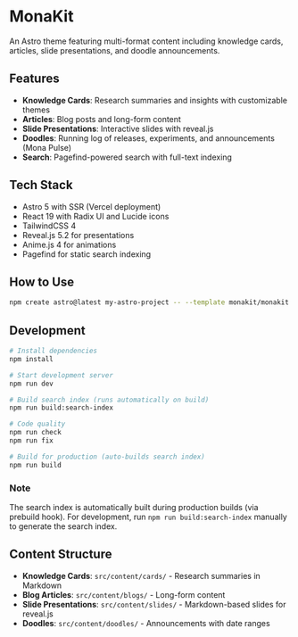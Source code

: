 # MonaKit

An Astro theme featuring multi-format content including knowledge cards, articles, slide presentations, and doodle announcements.

## Features

- **Knowledge Cards**: Research summaries and insights with customizable themes
- **Articles**: Blog posts and long-form content
- **Slide Presentations**: Interactive slides with reveal.js
- **Doodles**: Running log of releases, experiments, and announcements (Mona Pulse)
- **Search**: Pagefind-powered search with full-text indexing

## Tech Stack

- Astro 5 with SSR (Vercel deployment)
- React 19 with Radix UI and Lucide icons
- TailwindCSS 4
- Reveal.js 5.2 for presentations
- Anime.js 4 for animations
- Pagefind for static search indexing

## How to Use

```bash
npm create astro@latest my-astro-project -- --template monakit/monakit
```

## Development

```bash
# Install dependencies
npm install

# Start development server
npm run dev

# Build search index (runs automatically on build)
npm run build:search-index

# Code quality
npm run check
npm run fix

# Build for production (auto-builds search index)
npm run build
```

### Note

The search index is automatically built during production builds (via prebuild hook). For development, run `npm run build:search-index` manually to generate the search index.

## Content Structure

- **Knowledge Cards**: `src/content/cards/` - Research summaries in Markdown
- **Blog Articles**: `src/content/blogs/` - Long-form content
- **Slide Presentations**: `src/content/slides/` - Markdown-based slides for reveal.js
- **Doodles**: `src/content/doodles/` - Announcements with date ranges
